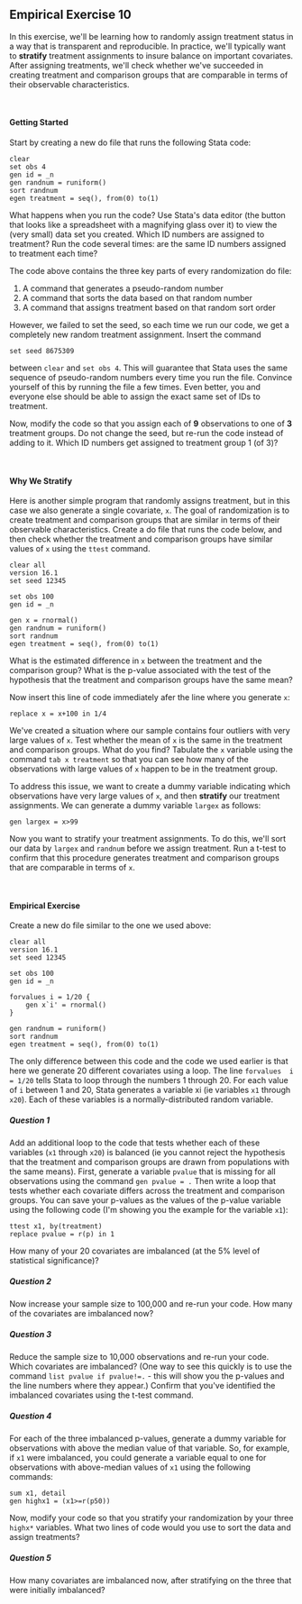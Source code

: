 ## Empirical Exercise 10

In this exercise, we'll be learning how to randomly assign treatment status in a way 
that is transparent and reproducible.  In practice, we'll typically want to 
**stratify** treatment assignments to insure balance on important covariates.  After 
assigning treatments, we'll check whether we've succeeded in creating treatment 
and comparison groups that are comparable in terms of their observable characteristics.

<br>

#### Getting Started

Start by creating a new do file that runs the following Stata code:

```
clear
set obs 4
gen id = _n 
gen randnum = runiform()
sort randnum
egen treatment = seq(), from(0) to(1)
```

What happens when you run the code?  Use Stata's data editor (the button that looks like 
a spreadsheet with a magnifying glass over it) to view the (very small) data set you 
created.  Which ID numbers are assigned to treatment?  Run the code several times:  are 
the same ID numbers assigned to treatment each time?  

The code above contains the three key parts of every randomization do file:  

1. A command that generates a pseudo-random number 
2. A command that sorts the data based on that random number
3. A command that assigns treatment based on that random sort order

However, we failed to set the seed, so each time we run our code, we get a 
completely new random treatment assignment.  Insert the command 

```
set seed 8675309 
```

between `clear` and `set obs 4`.  This will guarantee that Stata uses the 
same sequence of pseudo-random numbers every time you run the file.  Convince 
yourself of this by running the file a few times.  Even better, you and 
everyone else should be able to assign the exact same set of IDs to 
treatment.  

Now, modify the code so that you assign each of **9** observations to one of **3** 
treatment groups.  Do not change the seed, but re-run the code instead of adding to 
it.  Which ID numbers get assigned to treatment group 1 (of 3)?

<br>

#### Why We Stratify

Here is another simple program that randomly assigns treatment, but in this case
we also generate a single covariate, `x`.  The goal of randomization is to 
create treatment and comparison groups that are similar in terms of their 
observable characteristics.  Create a do file that runs the code below, 
and then check whether the treatment and comparison groups have similar 
values of `x` using the `ttest` command.

```
clear all
version 16.1
set seed 12345

set obs 100
gen id = _n 

gen x = rnormal()
gen randnum = runiform()
sort randnum
egen treatment = seq(), from(0) to(1)
```

What is the estimated difference in `x` between the treatment and the comparison 
group?  What is the p-value associated with the test of the hypothesis that 
the treatment and comparison groups have the same mean?

Now insert this line of code immediately afer the line where you generate `x`:

```
replace x = x+100 in 1/4
```

We've created a situation where our sample contains four outliers with very large 
values of `x`.  Test whether the mean of `x` is the same in the treatment and 
comparison groups.  What do you find?  Tabulate the `x` variable using the command `tab x treatment` 
so that you can see how many of the observations with large values of `x` happen to be 
in the treatment group.

To address this issue, we want to create a dummy variable indicating which observations 
have very large values of `x`, and then **stratify** our treatment assignments.    We 
can generate a dummy variable `largex` as follows:

```
gen largex = x>99
```

Now you want to stratify your treatment assignments.  To do this, we'll sort 
our data by `largex` and `randnum` before we assign treatment.  Run a t-test 
to confirm that this procedure generates treatment and comparison groups 
that are comparable in terms of `x`.

<br>

#### Empirical Exercise

Create a new do file similar to the one we used above:

```
clear all
version 16.1
set seed 12345

set obs 100
gen id = _n 

forvalues i = 1/20 {
	gen x`i' = rnormal()
}

gen randnum = runiform()
sort randnum
egen treatment = seq(), from(0) to(1)
```

The only difference between this code and the code we used earlier is that 
here we generate 20 different covariates using a loop.  The line `forvalues  i = 1/20` 
tells Stata to loop through the numbers 1 through 20.  For each value of `i` between 1 and 20, 
Stata generates a variable xi (ie variables `x1` through `x20`).  Each of these variables is a 
normally-distributed random variable.  

##### Question 1

Add an additional loop to the code that tests whether each of these variables (`x1` through `x20`) is 
balanced (ie you cannot reject the hypothesis that the treatment and comparison groups are 
drawn from populations with the same means).  First, generate a variable `pvalue` that is missing 
for all observations using the command `gen pvalue = .`  Then write a loop that tests whether 
each covariate differs across the treatment and comparison groups.  You can save your p-values 
as the values of the p-value variable using the following code (I'm showing you the example for the variable `x1`):

```
ttest x1, by(treatment)
replace pvalue = r(p) in 1
```

How many of your 20 covariates are imbalanced (at the 5% level of statistical significance)?

##### Question 2

Now increase your sample size to 100,000 and re-run your code.  How many of the covariates are imbalanced now?

##### Question 3

Reduce the sample size to 10,000 observations and re-run your code.  Which covariates are imbalanced?  (One way 
to see this quickly is to use the command `list pvalue if pvalue!=.` - this will show you the p-values and 
the line numbers where they appear.)  Confirm that you've identified the imbalanced covariates using the 
t-test command.  

##### Question 4

For each of the three imbalanced p-values, generate a dummy variable for observations with above the median 
value of that variable.  So, for example, if `x1` were imbalanced, you could generate a variable equal 
to one for observations with above-median values of `x1` using the following commands:

```
sum x1, detail
gen highx1 = (x1>=r(p50))
```

Now, modify your code so that you stratify your randomization by your three `highx*` variables.  What 
two lines of code would you use to sort the data and assign treatments?

##### Question 5

How many covariates are imbalanced now, after stratifying on the three that were initially imbalanced?


